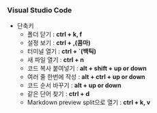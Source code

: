 ### Visual Studio Code

- 단축키
  - 폴더 닫기 : **ctrl + k,  f**
  - 설정 보기 : **ctrl + ,(콤마)**
  - 터미널 열기 : **ctrl + `(백틱)**
  - 새 파일 열기 : **ctrl + n**
  - 코드 복사 붙여넣기 : **alt + shift + up or down**
  - 여러 줄 한번에 작성 : **alt + ctrl + up or down**
  - 코드 순서 바꾸기 : **alt + up or down**
  - 같은 단어 찾기 : **ctrl + d**
  - Markdown preview split으로 열기 : **ctrl + k, v**
